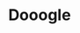 ---
inv_num: 2004-006
add_credit:
url: 2004-006-dooogle
title: Dooogle
year: '2004'
display_year: '2004'
medium: Web hack
dims:
pitch: "​A version of Google that only returns results for Doogie Howser."
ps:
live_url: http://dooogle.com/
youtube:
related_code: https://github.com/coryarcangel/Dooogle
subheading:
download:
commission:
layout: things-i-made
---